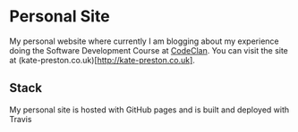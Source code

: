 # Personal Site
My personal website where currently I am blogging about my experience doing the Software Development Course at [CodeClan](http://codeclan.com).
You can visit the site at (kate-preston.co.uk)[http://kate-preston.co.uk].

## Stack
My personal site is hosted with GitHub pages and is built and deployed with Travis
